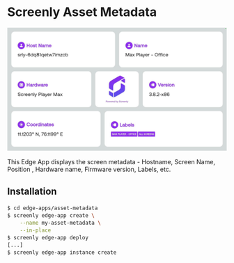 # Screenly Asset Metadata

![Screenly Asset Metadata App Preview](static/images/asset-metadata-app-preview.jpg)

This Edge App displays the screen metadata - Hostname, Screen Name, Position , Hardware name, Firmware version, Labels, etc.

## Installation

```bash
$ cd edge-apps/asset-metadata
$ screenly edge-app create \
    --name my-asset-metadata \
    --in-place
$ screenly edge-app deploy
[...]
$ screenly edge-app instance create
```
